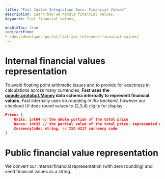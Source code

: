 ```yaml
---
title: "Fast Custom Integration Docs: Financial Values"
description: Learn how we handle financial values.
keywords: Fast financial values,

enableToc: true
redirectFrom:
- /docs/developer-portal/fast-api-reference-financial-values/
---
```


# Internal financial values representation

To avoid floating point arithmetic issues and to provide for exactness in calculations across many currencies, **Fast uses the [google.protobuf.Money](https://github.com/googleapis/googleapis/blob/master/google/type/money.proto) data schema internally to represent financial values.** Fast internally uses _no rounding in the backend_, however our checkout UI does round values to (2,3,4) digits for display.

```json
Price: {
	Units: int64 // the whole portion of the total price
	Nanos: int32 // the partial value of the total price. represented as an integer * 10e9,
	CurrencyCode: string, // ISO 4217 currency code
}
```

# Public financial value representation

We convert our internal financial representation (with zero rounding) and send financial values as a string.
